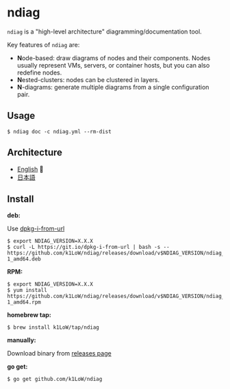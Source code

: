 # ndiag

`ndiag` is a "high-level architecture" diagramming/documentation tool.

Key features of `ndiag` are:

- **N**ode-based: draw diagrams of nodes and their components. Nodes usually represent VMs, servers, or container hosts, but you can also redefine nodes.
- **N**ested-clusters: nodes can be clustered in layers.
- **N**-diagrams: generate multiple diagrams from a single configuration pair.

## Usage

``` console
$ ndiag doc -c ndiag.yml --rm-dist
```

## Architecture

- [English](/docs/arch/README.md) :construction: 
- [日本語](/docs/arch.ja/README.md)

## Install

**deb:**

Use [dpkg-i-from-url](https://github.com/k1LoW/dpkg-i-from-url)

``` console
$ export NDIAG_VERSION=X.X.X
$ curl -L https://git.io/dpkg-i-from-url | bash -s -- https://github.com/k1LoW/ndiag/releases/download/v$NDIAG_VERSION/ndiag_$NDIAG_VERSION-1_amd64.deb
```

**RPM:**

``` console
$ export NDIAG_VERSION=X.X.X
$ yum install https://github.com/k1LoW/ndiag/releases/download/v$NDIAG_VERSION/ndiag_$NDIAG_VERSION-1_amd64.rpm
```

**homebrew tap:**

```console
$ brew install k1LoW/tap/ndiag
```

**manually:**

Download binary from [releases page](https://github.com/k1LoW/ndiag/releases)

**go get:**

```console
$ go get github.com/k1LoW/ndiag
```
